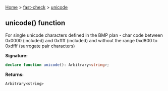 [Home](/) &gt; [fast-check](../fast-check.md) &gt; [unicode](unicode.md)

## unicode() function

For single unicode characters defined in the BMP plan - char code between 0x0000 (included) and 0xffff (included) and without the range 0xd800 to 0xdfff (surrogate pair characters)

<b>Signature:</b>

```typescript
declare function unicode(): Arbitrary<string>;
```
<b>Returns:</b>

`Arbitrary<string>`

